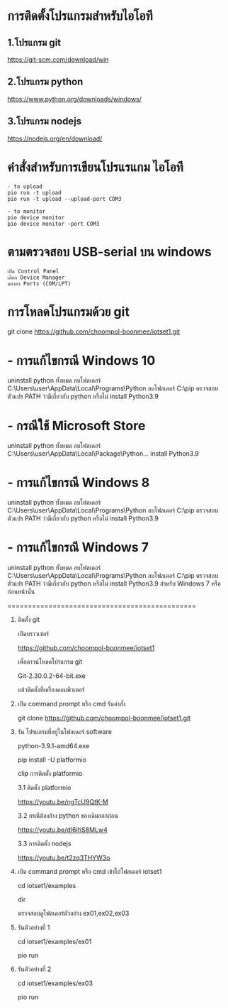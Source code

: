 
# การติดตั้งโปรแกรมสำหรับไอโอที

## 1.โปรแกรม git
<https://git-scm.com/download/win>

## 2.โปรแกรม python
<https://www.python.org/downloads/windows/>

## 3.โปรแกรม nodejs
<https://nodejs.org/en/download/>

# คำสั่งสำหรับการเขียนโปรแรแกม ไอโอที
```
- to upload
pio run -t upload
pio run -t upload --upload-port COM3

- to monitor
pio device monitor
pio device monitor -port COM3
```

# ตามตรวจสอบ USB-serial บน windows
```
เปิด Control Panel
เลือก Device Manager
มองหา Ports (COM/LPT)
```

# การโหลดโปรแกรมด้วย git
git clone https://github.com/choompol-boonmee/iotset1.git


# - การแก้ไขกรณี Windows 10
uninstall python ทั้งหมด
ลบโฟลเดอร์ C:\Users\user\AppData\Local\Programs\Python
ลบโฟลเดอร์ C:\pip
ตรวจสอบตัวแปร PATH ว่ามีเกี่ยวกับ python หรือไม่
install Python3.9

# - กรณีใช้ Microsoft Store
uninstall python ทั้งหมด
ลบโฟลเดอร์ C:\Users\user\AppData\Local\Package\Python...
install Python3.9

# - การแก้ไขกรณี Windows 8
uninstall python ทั้งหมด
ลบโฟลเดอร์ C:\Users\user\AppData\Local\Programs\Python
ลบโฟลเดอร์ C:\pip
ตรวจสอบตัวแปร PATH ว่ามีเกี่ยวกับ python หรือไม่
install Python3.9

# - การแก้ไขกรณี Windows 7
uninstall python ทั้งหมด
ลบโฟลเดอร์ C:\Users\user\AppData\Local\Programs\Python
ลบโฟลเดอร์ C:\pip
ตรวจสอบตัวแปร PATH ว่ามีเกี่ยวกับ python หรือไม่
install Python3.9 สำหรับ Windows 7 หรือก่อนหน้านั้น


==============================================

1. ติดตั้ง git

	เปิดบราวเซอร์

	https://github.com/choompol-boonmee/iotset1

	เพื่อดาวน์โหลดโปรแกรม git

	Git-2.30.0.2-64-bit.exe

	แล้วติดตั้งที่เครื่องคอมพิวเตอร์

2. เปิด command prompt หรือ cmd
    รันคำสั่ง 

	git clone https://github.com/choompol-boonmee/iotset1.git

3.  รัน โปรแกรมที่อยู่ในโฟลเดอร์ software

	python-3.9.1-amd64.exe

	pip install -U platformio

	clip การติดตั้ง platformio

	3.1 ติดตั้ง platformio

	<https://youtu.be/ngTcU9QtK-M>

	3.2 กรณีต้องล้าง python ของเดิมออกก่อน

	<https://youtu.be/dI6IhS8MLw4>

	3.3 การติดตั้ง nodejs

	<https://youtu.be/t2zq3THYW3o>

4. เปิด command prompt หรือ cmd
	เข้าไปโฟลเดอร์ iotset1

	cd iotset1/examples

	dir

	ตรวจสอบดูโฟลเดอร์ตัวอย่าง ex01,ex02,ex03

5.  รันตัวอย่างที่ 1

	cd iotset1/examples/ex01

	pio run

6.  รันตัวอย่างที่ 2
	
	cd iotset1/examples/ex03

	pio run 


